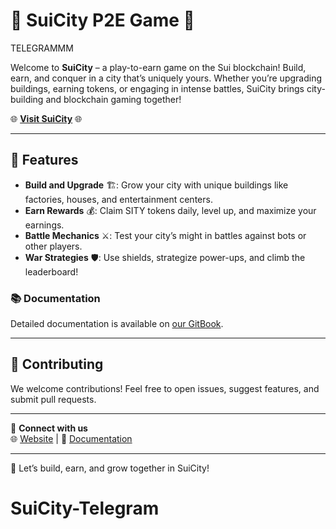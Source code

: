 # 🌆 SuiCity P2E Game 🌆

TELEGRAMMM

Welcome to **SuiCity** – a play-to-earn game on the Sui blockchain! Build, earn, and conquer in a city that’s uniquely yours. Whether you’re upgrading buildings, earning tokens, or engaging in intense battles, SuiCity brings city-building and blockchain gaming together!

🌐 **[Visit SuiCity](https://suicityp2e.com)** 🌐

---

## 🚀 Features

- **Build and Upgrade** 🏗️: Grow your city with unique buildings like factories, houses, and entertainment centers.
- **Earn Rewards** 💰: Claim SITY tokens daily, level up, and maximize your earnings.
- **Battle Mechanics** ⚔️: Test your city’s might in battles against bots or other players.
- **War Strategies** 🛡️: Use shields, strategize power-ups, and climb the leaderboard!

### 📚 Documentation

Detailed documentation is available on [our GitBook](https://docs.suicityp2e.com).

---

## 🤝 Contributing

We welcome contributions! Feel free to open issues, suggest features, and submit pull requests.

---

🔗 **Connect with us**  
🌐 [Website](https://suicityp2e.com) | 📖 [Documentation](https://docs.suicityp2e.com)

---

🎉 Let’s build, earn, and grow together in SuiCity!

# SuiCity-Telegram
